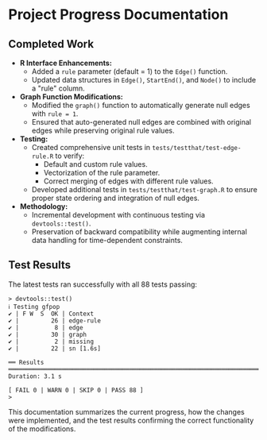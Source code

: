 # Project Progress Documentation

## Completed Work
- **R Interface Enhancements:**  
  - Added a `rule` parameter (default = 1) to the `Edge()` function.
  - Updated data structures in `Edge()`, `StartEnd()`, and `Node()` to include a "rule" column.
- **Graph Function Modifications:**  
  - Modified the `graph()` function to automatically generate null edges with `rule = 1`.
  - Ensured that auto-generated null edges are combined with original edges while preserving original rule values.
- **Testing:**  
  - Created comprehensive unit tests in `tests/testthat/test-edge-rule.R` to verify:
    - Default and custom rule values.
    - Vectorization of the rule parameter.
    - Correct merging of edges with different rule values.
  - Developed additional tests in `tests/testthat/test-graph.R` to ensure proper state ordering and integration of null edges.
- **Methodology:**  
  - Incremental development with continuous testing via `devtools::test()`.
  - Preservation of backward compatibility while augmenting internal data handling for time-dependent constraints.

## Test Results
The latest tests ran successfully with all 88 tests passing:
```
> devtools::test()
ℹ Testing gfpop
✔ | F W  S  OK | Context
✔ |         26 | edge-rule                
✔ |          8 | edge                     
✔ |         30 | graph                    
✔ |          2 | missing                  
✔ |         22 | sn [1.6s]                

══ Results ═══════════════════════════════════════════════════════════════════════════════════════════════
Duration: 3.1 s

[ FAIL 0 | WARN 0 | SKIP 0 | PASS 88 ]
> 
```

This documentation summarizes the current progress, how the changes were implemented, and the test results confirming the correct functionality of the modifications.
